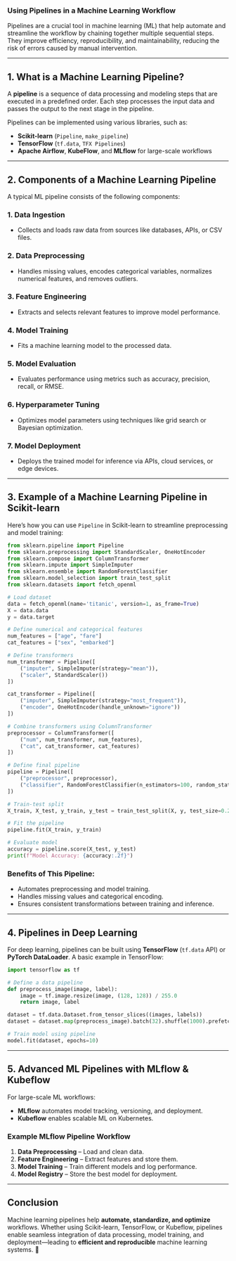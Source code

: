 ### **Using Pipelines in a Machine Learning Workflow**

Pipelines are a crucial tool in machine learning (ML) that help automate and streamline the workflow by chaining together multiple sequential steps. They improve efficiency, reproducibility, and maintainability, reducing the risk of errors caused by manual intervention.

---

## **1. What is a Machine Learning Pipeline?**
A **pipeline** is a sequence of data processing and modeling steps that are executed in a predefined order. Each step processes the input data and passes the output to the next stage in the pipeline.

Pipelines can be implemented using various libraries, such as:
- **Scikit-learn** (`Pipeline`, `make_pipeline`)
- **TensorFlow** (`tf.data`, `TFX Pipelines`)
- **Apache Airflow**, **KubeFlow**, and **MLflow** for large-scale workflows

---

## **2. Components of a Machine Learning Pipeline**
A typical ML pipeline consists of the following components:

### **1. Data Ingestion**
- Collects and loads raw data from sources like databases, APIs, or CSV files.

### **2. Data Preprocessing**
- Handles missing values, encodes categorical variables, normalizes numerical features, and removes outliers.

### **3. Feature Engineering**
- Extracts and selects relevant features to improve model performance.

### **4. Model Training**
- Fits a machine learning model to the processed data.

### **5. Model Evaluation**
- Evaluates performance using metrics such as accuracy, precision, recall, or RMSE.

### **6. Hyperparameter Tuning**
- Optimizes model parameters using techniques like grid search or Bayesian optimization.

### **7. Model Deployment**
- Deploys the trained model for inference via APIs, cloud services, or edge devices.

---

## **3. Example of a Machine Learning Pipeline in Scikit-learn**
Here’s how you can use `Pipeline` in Scikit-learn to streamline preprocessing and model training:

```python
from sklearn.pipeline import Pipeline
from sklearn.preprocessing import StandardScaler, OneHotEncoder
from sklearn.compose import ColumnTransformer
from sklearn.impute import SimpleImputer
from sklearn.ensemble import RandomForestClassifier
from sklearn.model_selection import train_test_split
from sklearn.datasets import fetch_openml

# Load dataset
data = fetch_openml(name='titanic', version=1, as_frame=True)
X = data.data
y = data.target

# Define numerical and categorical features
num_features = ["age", "fare"]
cat_features = ["sex", "embarked"]

# Define transformers
num_transformer = Pipeline([
    ("imputer", SimpleImputer(strategy="mean")),
    ("scaler", StandardScaler())
])

cat_transformer = Pipeline([
    ("imputer", SimpleImputer(strategy="most_frequent")),
    ("encoder", OneHotEncoder(handle_unknown="ignore"))
])

# Combine transformers using ColumnTransformer
preprocessor = ColumnTransformer([
    ("num", num_transformer, num_features),
    ("cat", cat_transformer, cat_features)
])

# Define final pipeline
pipeline = Pipeline([
    ("preprocessor", preprocessor),
    ("classifier", RandomForestClassifier(n_estimators=100, random_state=42))
])

# Train-test split
X_train, X_test, y_train, y_test = train_test_split(X, y, test_size=0.2, random_state=42)

# Fit the pipeline
pipeline.fit(X_train, y_train)

# Evaluate model
accuracy = pipeline.score(X_test, y_test)
print(f"Model Accuracy: {accuracy:.2f}")
```

### **Benefits of This Pipeline:**
- Automates preprocessing and model training.
- Handles missing values and categorical encoding.
- Ensures consistent transformations between training and inference.

---

## **4. Pipelines in Deep Learning**
For deep learning, pipelines can be built using **TensorFlow** (`tf.data` API) or **PyTorch DataLoader**. A basic example in TensorFlow:

```python
import tensorflow as tf

# Define a data pipeline
def preprocess_image(image, label):
    image = tf.image.resize(image, (128, 128)) / 255.0
    return image, label

dataset = tf.data.Dataset.from_tensor_slices((images, labels))
dataset = dataset.map(preprocess_image).batch(32).shuffle(1000).prefetch(tf.data.AUTOTUNE)

# Train model using pipeline
model.fit(dataset, epochs=10)
```

---

## **5. Advanced ML Pipelines with MLflow & Kubeflow**
For large-scale ML workflows:
- **MLflow** automates model tracking, versioning, and deployment.
- **Kubeflow** enables scalable ML on Kubernetes.

### **Example MLflow Pipeline Workflow**
1. **Data Preprocessing** – Load and clean data.
2. **Feature Engineering** – Extract features and store them.
3. **Model Training** – Train different models and log performance.
4. **Model Registry** – Store the best model for deployment.

---

## **Conclusion**
Machine learning pipelines help **automate, standardize, and optimize** workflows. Whether using Scikit-learn, TensorFlow, or Kubeflow, pipelines enable seamless integration of data processing, model training, and deployment—leading to **efficient and reproducible** machine learning systems. 🚀

